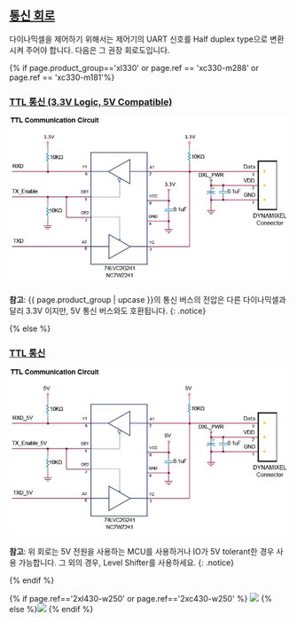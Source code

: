 <!-- TTL 통신, X만 사용. -->

## [통신 회로](#통신-회로)
다이나믹셀을 제어하기 위해서는 제어기의 UART 신호를 Half duplex type으로 변환시켜 주어야 합니다. 다음은 그 권장 회로도입니다.

{% if page.product_group=='xl330' or page.ref == 'xc330-m288' or page.ref == 'xc330-m181'%}

### [TTL 통신 (3.3V Logic, 5V Compatible)](#ttl-통신-33v-logic-5v-compatible)
![](/assets/images/dxl/3v3_ttl_circuit.png)

**참고**: {{ page.product_group | upcase }}의 통신 버스의 전압은 다른 다이나믹셀과 달리 3.3V 이지만, 5V 통신 버스와도 호환됩니다.
{: .notice}

{% else %}

### [TTL 통신](#ttl-통신)
![](/assets/images/dxl/ttl_circuit.png)

**참고**: 위 회로는 5V 전원을 사용하는 MCU를 사용하거나 IO가 5V tolerant한 경우 사용 가능합니다. 그 외의 경우, Level Shifter를 사용하세요.
{: .notice}

{% endif %}

{% if page.ref=='2xl430-w250' or page.ref=='2xc430-w250' %} ![](/assets/images/dxl/x/2xl/2x_series_ttl_pin.png) {% else %}![](/assets/images/dxl/x/x_series_ttl_pin.png) {% endif %} 
